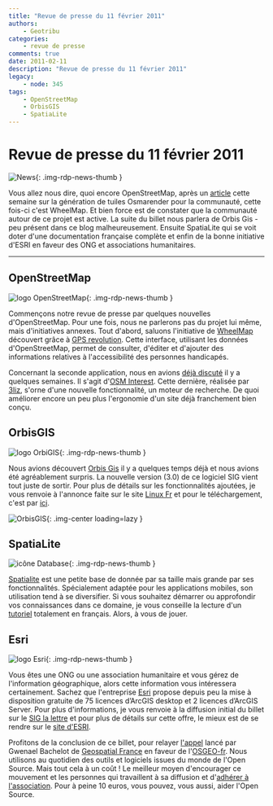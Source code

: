 ```yaml
---
title: "Revue de presse du 11 février 2011"
authors:
    - Geotribu
categories:
    - revue de presse
comments: true
date: 2011-02-11
description: "Revue de presse du 11 février 2011"
legacy:
    - node: 345
tags:
    - OpenStreetMap
    - OrbisGIS
    - SpatiaLite
---
```


# Revue de presse du 11 février 2011

![News](https://cdn.geotribu.fr/img/internal/icons-rdp-news/news.png "Icône news générique"){: .img-rdp-news-thumb }

Vous allez nous dire, quoi encore OpenStreetMap, après un [article](http://geotribu.net/node/342) cette semaine sur la génération de tuiles Osmarender pour la communauté, cette fois-ci c'est WheelMap. Et bien force est de constater que la communauté autour de ce projet est active. La suite du billet nous parlera de Orbis Gis - peu présent dans ce blog malheureusement. Ensuite SpatiaLite qui se voit doter d'une documentation française complète et enfin de la bonne initiative d'ESRI en faveur des ONG et associations humanitaires.

----

## OpenStreetMap

![logo OpenStreetMap](https://cdn.geotribu.fr/img/logos-icones/OpenStreetMap/Openstreetmap.png "logo OpenStreetMap"){: .img-rdp-news-thumb }

Commençons notre revue de presse par quelques nouvelles d'OpenStreetMap. Pour une fois, nous ne parlerons pas du projet lui même, mais d'initiatives annexes. Tout d'abord, saluons l'initiative de [WheelMap](http://fr.wheelmap.org/) découvert grâce à [GPS revolution](http://gpsrevolution.blogspot.com/2011/02/osm-wheelmap.html). Cette interface, utilisant les données d'OpenStreetMap, permet de consulter, d'éditer et d'ajouter des informations relatives à l'accessibilité des personnes handicapés.

Concernant la seconde application, nous en avions [déjà discuté](http://geotribu.net/node/339#osminterest) il y a quelques semaines. Il s'agit d'[OSM Interest](http://demo.3liz.fr/osminterest/). Cette dernière, réalisée par [3liz](http://3liz.com/), s'orne d'une nouvelle fonctionnalité, un moteur de recherche. De quoi améliorer encore un peu plus l'ergonomie d'un site déjà franchement bien conçu.

## OrbisGIS

![logo OrbiGIS](https://cdn.geotribu.fr/img/logos-icones/logiciels_librairies/orbigis.jpg "logo OrbiGIS"){: .img-rdp-news-thumb }

Nous avions découvert [Orbis Gis](http://geotribu.net/node/179) il y a quelques temps déjà et nous avions été agréablement surpris. La nouvelle version (3.0) de ce logiciel SIG vient tout juste de sortir. Pour plus de détails sur les fonctionnalités ajoutées, je vous renvoie à l'annonce faite sur le site [Linux Fr](http://linuxfr.org/2011/02/07/27850.html) et pour le téléchargement, c'est par [ici](http://www.orbisgis.org/fr:download:index).

![OrbisGIS](https://cdn.geotribu.fr/img/articles-blog-rdp/capture-ecran/orbis-gis.png "OrbisGIS"){: .img-center loading=lazy }

## SpatiaLite

![icône Database](https://cdn.geotribu.fr/img/logos-icones/programmation/database.png "icône Database"){: .img-rdp-news-thumb }

[Spatialite](http://www.gaia-gis.it/spatialite/) est une petite base de donnée par sa taille mais grande par ses fonctionnalités. Spécialement adaptée pour les applications mobiles, son utilisation tend à se diversifier. Si vous souhaitez démarrer ou approfondir vos connaissances dans ce domaine, je vous conseille la lecture d'un [tutoriel](http://www.gaia-gis.it/spatialite-2.4.0-4/spatialite-cookbook-fr/index.html) totalement en français. Alors, à vous de jouer.

## Esri

![logo Esri](https://cdn.geotribu.fr/img/logos-icones/entreprises_association/esri.jpg "logo ESRI"){: .img-rdp-news-thumb }

Vous êtes une ONG ou une association humanitaire et vous gérez de l'information géographique, alors cette information vous intéressera certainement. Sachez que l'entreprise [Esri](http://www.esrifrance.fr/) propose depuis peu la mise à disposition gratuite de 75 licences d’ArcGIS desktop et 2 licences d’ArcGIS Server. Pour plus d'informations, je vous renvoie à la diffusion initial du billet sur le [SIG la lettre](http://www.sig-la-lettre.com/?07-02-2011-ESRI-lance-un-programme) et pour plus de détails sur cette offre, le mieux est de se rendre sur le [site d'ESRI](http://www.esrifrance.fr/npo.asp).

Profitons de la conclusion de ce billet, pour relayer [l'appel](http://geospatialfrance.typepad.com/geospatialfrance/2011/02/en-2011-adherez-l-osgeo-fr.html) lancé par Gwenael Bachelot de [Geospatial France](http://geospatialfrance.typepad.com) en faveur de l'[OSGEO-fr](http://osgeo.asso.fr/). Nous utilisons au quotidien des outils et logiciels issues du monde de l'Open Source. Mais tout cela à un coût ! Le meilleur moyen d'encourager ce mouvement et les personnes qui travaillent à sa diffusion et d'[adhérer à l'association](http://osgeo.gloobe.org/drupal/node/8). Pour à peine 10 euros, vous pouvez, vous aussi, aider l'Open Source.
